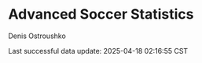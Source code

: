 # Advanced Soccer Statistics
Denis Ostroushko

<!-- gfm -->

Last successful data update: 2025-04-18 02:16:55 CST
